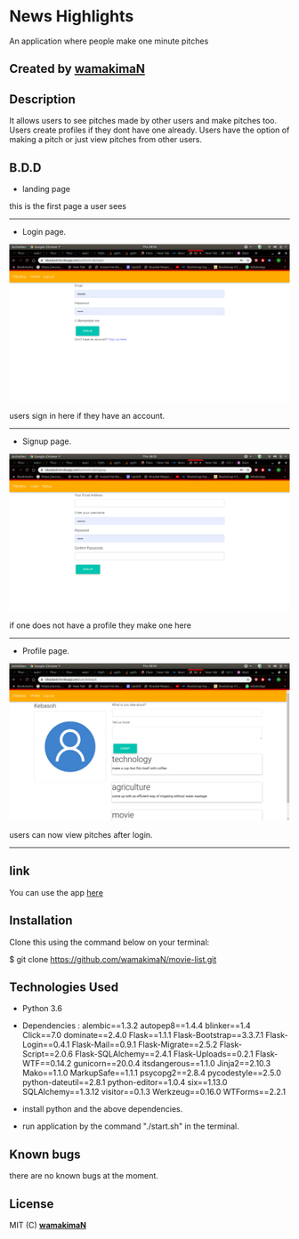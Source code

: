 #                News Highlights

An application where people make one minute pitches 

## Created by [wamakimaN](https://github.com/wamakimaN)

## Description

It allows users to see pitches made by other users and make pitches too.
Users create profiles if they dont have one already.
Users have the option of making a pitch or just view pitches from other users.

## B.D.D

* landing page


this is the first page a user sees

---

* Login page.

![source page](app/static/login.png)

users sign in here if they have an account.

---

* Signup page.

![source page](app/static/signup.png)

if one does not have a profile they make one here

---

* Profile page.

![source page](app/static/profile.png)

users can now view pitches after login.

---


## link

You can use the app [here](https://newhig.herokuapp.com/)


## Installation

Clone this using the command below on your terminal:

$ git clone  https://github.com/wamakimaN/movie-list.git

## Technologies Used

* Python 3.6
* Dependencies :
alembic==1.3.2
autopep8==1.4.4
blinker==1.4
Click==7.0
dominate==2.4.0
Flask==1.1.1
Flask-Bootstrap==3.3.7.1
Flask-Login==0.4.1
Flask-Mail==0.9.1
Flask-Migrate==2.5.2
Flask-Script==2.0.6
Flask-SQLAlchemy==2.4.1
Flask-Uploads==0.2.1
Flask-WTF==0.14.2
gunicorn==20.0.4
itsdangerous==1.1.0
Jinja2==2.10.3
Mako==1.1.0
MarkupSafe==1.1.1
psycopg2==2.8.4
pycodestyle==2.5.0
python-dateutil==2.8.1
python-editor==1.0.4
six==1.13.0
SQLAlchemy==1.3.12
visitor==0.1.3
Werkzeug==0.16.0
WTForms==2.2.1

* install python and the above dependencies.
* run application by the command "./start.sh" in the terminal.

## Known bugs

there are no known bugs at the moment.

## License

MIT (C) **[wamakimaN](https://github.com/wamakimaN)**
